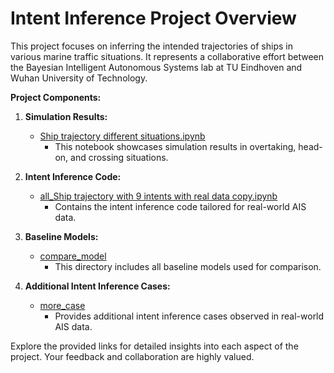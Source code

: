 # Intent Inference Project Overview

This project focuses on inferring the intended trajectories of ships in various marine traffic situations. It represents a collaborative effort between the Bayesian Intelligent Autonomous Systems lab at TU Eindhoven and Wuhan University of Technology.

**Project Components:**

1. **Simulation Results:**
   - [Ship trajectory different situations.ipynb](https://github.com/biaslab/Chengfeng_intent_inference/blob/main/Ship%20trajectory%20different%20situations.ipynb)
     - This notebook showcases simulation results in overtaking, head-on, and crossing situations.

2. **Intent Inference Code:**
   - [all_Ship trajectory with 9 intents with real data copy.ipynb](https://github.com/biaslab/Chengfeng_intent_inference/blob/main/all_Ship%20trajectory%20with%209%20intents%20with%20real%20data%20copy.ipynb)
     - Contains the intent inference code tailored for real-world AIS data.

3. **Baseline Models:**
   - [compare_model](https://github.com/biaslab/Chengfeng_intent_inference/tree/main/compare_model)
     - This directory includes all baseline models used for comparison.

4. **Additional Intent Inference Cases:**
   - [more_case](https://github.com/biaslab/Chengfeng_intent_inference/tree/main/more_case)
     - Provides additional intent inference cases observed in real-world AIS data.

Explore the provided links for detailed insights into each aspect of the project. Your feedback and collaboration are highly valued.
